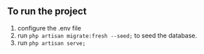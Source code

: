## To run the project

1. configure the .env file
2. run `php artisan migrate:fresh --seed;` to seed the database.
3. run `php artisan serve;`
